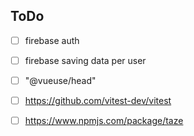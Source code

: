 ## ToDo

- [ ] firebase auth
- [ ] firebase saving data per user
- [ ] "@vueuse/head"

- [ ] https://github.com/vitest-dev/vitest
- [ ] https://www.npmjs.com/package/taze
